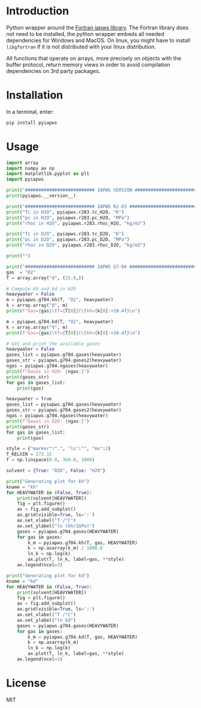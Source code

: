 # Introduction

Python wrapper around the
[Fortran iapws library](https://milanskocic.github.io/iapws-docs/index.html).
The Fortran library does not need to be installed, the python wrapper embeds all needed dependencies for Windows and MacOS.
On linux, you might have to install `libgfortran` if it is not distributed with your linux distribution. 

All functions that operate on arrays, more precisely on objects with the buffer protocol, return memory views
in order to avoid compilation dependencies on 3rd party packages.


# Installation

In a terminal, enter:

```python
pip install pyiapws
```


# Usage

```python
import array
import numpy as np
import matplotlib.pyplot as plt
import pyiapws

print("########################## IAPWS VERSION ##########################")
print(pyiapws.__version__)

print("########################## IAPWS R2-83 ##########################")
print("Tc in H2O", pyiapws.r283.tc_H2O, "K")
print("pc in H2O", pyiapws.r283.pc_H2O, "MPa")
print("rhoc in H2O", pyiapws.r283.rhoc_H2O, "kg/m3")

print("Tc in D2O", pyiapws.r283.tc_D2O, "K")
print("pc in D2O", pyiapws.r283.pc_D2O, "MPa")
print("rhoc in D2O", pyiapws.r283.rhoc_D2O, "kg/m3")

print("")

print("########################## IAPWS G7-04 ##########################")
gas  = "O2"
T = array.array("d", (25.0,))

# Compute kh and kd in H2O
heavywater = False
m = pyiapws.g704.kh(T, "O2", heavywater)
k = array.array("d", m)
print(f"Gas={gas}\tT={T[0]}C\tkh={k[0]:+10.4f}\n")

m = pyiapws.g704.kd(T, "O2", heavywater)
k = array.array("d", m)
print(f"Gas={gas}\tT={T[0]}C\tkh={k[0]:+10.4f}\n")

# Get and print the available gases
heavywater = False
gases_list = pyiapws.g704.gases(heavywater)
gases_str = pyiapws.g704.gases2(heavywater)
ngas = pyiapws.g704.ngases(heavywater)
print(f"Gases in H2O: {ngas:}")
print(gases_str)
for gas in gases_list:
    print(gas)

heavywater = True
gases_list = pyiapws.g704.gases(heavywater)
gases_str = pyiapws.g704.gases2(heavywater)
ngas = pyiapws.g704.ngases(heavywater)
print(f"Gases in D2O: {ngas:}")
print(gases_str)
for gas in gases_list:
    print(gas)

style = {"marker":".", "ls":"", "ms":2}
T_KELVIN = 273.15
T = np.linspace(0.0, 360.0, 1000)

solvent = {True: "D2O", False: "H2O"}

print("Generating plot for kh")
kname = "kh"
for HEAVYWATER in (False, True):
    print(solvent[HEAVYWATER])
    fig = plt.figure()
    ax = fig.add_subplot()
    ax.grid(visible=True, ls=':')
    ax.set_xlabel("T /°C")
    ax.set_ylabel("ln (kh/1GPa)")
    gases = pyiapws.g704.gases(HEAVYWATER)
    for gas in gases:
        k_m = pyiapws.g704.kh(T, gas, HEAVYWATER)
        k = np.asarray(k_m) / 1000.0
        ln_k = np.log(k)
        ax.plot(T, ln_k, label=gas, **style)
    ax.legend(ncol=3)

print("Generating plot for kd")
kname = "kd"
for HEAVYWATER in (False, True):
    print(solvent[HEAVYWATER])
    fig = plt.figure()
    ax = fig.add_subplot()
    ax.grid(visible=True, ls=':')
    ax.set_xlabel("T /°C")
    ax.set_ylabel("ln kd")
    gases = pyiapws.g704.gases(HEAVYWATER)
    for gas in gases:
        k_m = pyiapws.g704.kd(T, gas, HEAVYWATER)
        k = np.asarray(k_m)
        ln_k = np.log(k)
        ax.plot(T, ln_k, label=gas, **style)
    ax.legend(ncol=3)
```


# License

MIT

